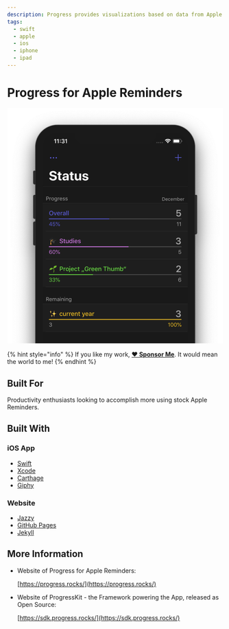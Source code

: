 ```yaml
---
description: Progress provides visualizations based on data from Apple Reminders
tags:
  - swift
  - apple
  - ios
  - iphone
  - ipad
---
```


# Progress for Apple Reminders

![visualize your to-dos, face your goals and beat the bar!](../.gitbook/assets/progress-for-apple-reminders.png)

{% hint style="info" %}
If you like my work, [**❤️ Sponsor Me**](https://github.com/sponsors/marbetschar). It would mean the world to me!
{% endhint %}

## Built For

Productivity enthusiasts looking to accomplish more using stock Apple Reminders.

## Built With

### iOS App

* [Swift](https://swift.org/getting-started/)
* [Xcode](https://developer.apple.com/xcode/)
* [Carthage](https://github.com/Carthage/Carthage)
* [Giphy](https://github.com/Giphy/giphy-ios-sdk-core/)

### Website

* [Jazzy](https://github.com/realm/jazzy)
* [GitHub Pages](https://pages.github.com/)
* [Jekyll](https://jekyllrb.com/)

## More Information

* Website of Progress for Apple Reminders:

  [https://progress.rocks/](https://progress.rocks/)

* Website of ProgressKit - the Framework powering the App, released as Open Source:

  [https://sdk.progress.rocks/](https://sdk.progress.rocks/)

